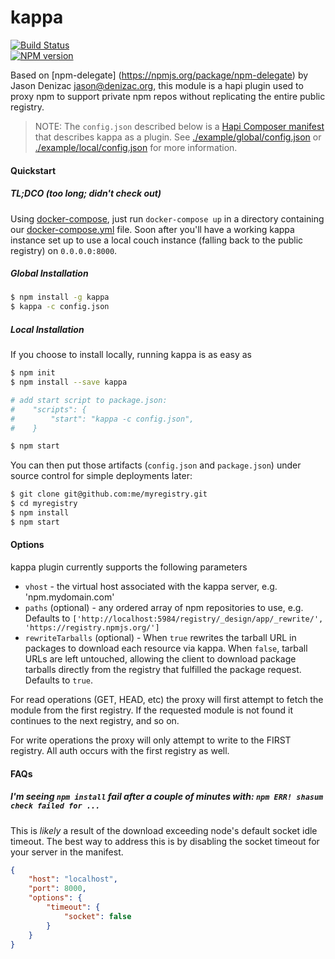 # kappa

[![Build Status](https://travis-ci.org/krakenjs/kappa.svg?branch=master)](https://travis-ci.org/krakenjs/kappa)  
[![NPM version](https://badge.fury.io/js/kappa.png)](http://badge.fury.io/js/kappa)  

Based on [npm-delegate] (https://npmjs.org/package/npm-delegate) by Jason Denizac <jason@denizac.org>, this module
is a hapi plugin used to proxy npm to support private npm repos without replicating the entire public registry.

> NOTE: The `config.json` described below is a [Hapi Composer manifest](http://spumko.github.io/resource/api/#hapi-composer)
that describes kappa as a plugin. See [./example/global/config.json](example/global/config.json) or
[./example/local/config.json](example/local/config.json) for more information.

#### Quickstart

##### TL;DCO (too long; didn't check out)
Using [docker-compose](https://docs.docker.com/compose/install/), just run `docker-compose up` in a directory containing our [docker-compose.yml](docker-compose.yml) file. Soon after you'll have a working kappa instance set up to use a local couch instance (falling back to the public registry) on `0.0.0.0:8000`.

##### Global Installation
```bash
$ npm install -g kappa
$ kappa -c config.json
```

##### Local Installation
If you choose to install locally, running kappa is as easy as
```bash
$ npm init
$ npm install --save kappa

# add start script to package.json:
#    "scripts": {
#        "start": "kappa -c config.json",
#    }

$ npm start
```

You can then put those artifacts (`config.json` and `package.json`) under source control for simple deployments later:
```bash
$ git clone git@github.com:me/myregistry.git
$ cd myregistry
$ npm install
$ npm start
```

#### Options
kappa plugin currently supports the following parameters

- `vhost` - the virtual host associated with the kappa server, e.g. 'npm.mydomain.com'
- `paths` (optional) - any ordered array of npm repositories to use, e.g. Defaults to `['http://localhost:5984/registry/_design/app/_rewrite/', 'https://registry.npmjs.org/']`
- `rewriteTarballs` (optional) - When `true` rewrites the tarball URL in packages to download each resource via kappa. When `false`, tarball URLs
are left untouched, allowing the client to download package tarballs directly from the registry that fulfilled the package request. Defaults to `true`.

For read operations (GET, HEAD, etc) the proxy will first attempt to fetch the module from the first registry.
If the requested module is not found it continues to the next registry, and so on.

For write operations the proxy will only attempt to write to the FIRST registry. All auth occurs with the first registry as well.

#### FAQs

##### I'm seeing `npm install` fail after a couple of minutes with: `npm ERR! shasum check failed for ...`
This is *likely* a result of the download exceeding node's default socket idle timeout. The best way to address this is by disabling the socket timeout for your server in the manifest.

``` json
{
    "host": "localhost",
    "port": 8000,
    "options": {
        "timeout": {
            "socket": false
        }
    }
}
```
